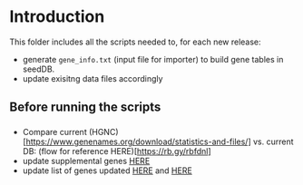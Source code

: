 # Introduction
This folder includes all the scripts needed to, for each new release:
- generate `gene_info.txt` (input file for importer) to build gene tables in seedDB. 
- update exisitng data files accordingly

## Before running the scripts
### 
- Compare current (HGNC)[https://www.genenames.org/download/statistics-and-files/] vs. current DB: (flow for reference HERE)[https://rb.gy/rbfdnl]  
- update supplemental genes [HERE](https://github.com/cBioPortal/datahub-study-curation-tools/blob/master/gene-table-update/build-input-for-importer/supp-files/main-supp/bare-main-supp.txt) 
- update list of genes updated [HERE](https://github.com/cBioPortal/datahub-study-curation-tools/blob/master/gene-table-update/data-file-migration/outdated_entrez_ids.txt) and [HERE](https://github.com/cBioPortal/datahub-study-curation-tools/blob/master/gene-table-update/data-file-migration/outdated_hugo_symbols.txt)
